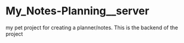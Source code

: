 # My_Notes-Planning__server
my pet project for creating a planner/notes. This is the backend of the project
